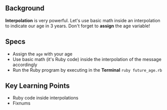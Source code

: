 ## Background

**Interpolation** is very powerful. Let's use basic math inside an interpolation to indicate our age in 3 years. Don't forget to **assign** the age variable!

## Specs

- Assign the `age` with your age
- Use basic math (it's Ruby code) inside the interpolation of the message accordingly
- Run the Ruby program by executing in the **Terminal** `ruby future_age.rb`

## Key Learning Points

- Ruby code inside interpolations
- Fixnums
